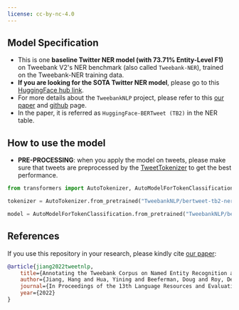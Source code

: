 ```yaml
---
license: cc-by-nc-4.0
---
```


## Model Specification
- This is one **baseline Twitter NER model (with 73.71\% Entity-Level F1)** on Tweebank V2's NER benchmark (also called `Tweebank-NER`), trained on the Tweebank-NER training data. 
- **If you are looking for the SOTA Twitter NER model**, please go to this [HuggingFace hub link](https://huggingface.co/TweebankNLP/bertweet-tb2_wnut17-ner).
- For more details about the `TweebankNLP` project, please refer to this [our paper](https://arxiv.org/pdf/2201.07281.pdf) and [github](https://github.com/social-machines/TweebankNLP) page. 
- In the paper, it is referred as `HuggingFace-BERTweet (TB2)` in the NER table.

## How to use the model
- **PRE-PROCESSING**: when you apply the model on tweets, please make sure that tweets are preprocessed by the [TweetTokenizer](https://github.com/VinAIResearch/BERTweet/blob/master/TweetNormalizer.py) to get the best performance.

```python
from transformers import AutoTokenizer, AutoModelForTokenClassification

tokenizer = AutoTokenizer.from_pretrained("TweebankNLP/bertweet-tb2-ner")

model = AutoModelForTokenClassification.from_pretrained("TweebankNLP/bertweet-tb2-ner")
```

## References

If you use this repository in your research, please kindly cite [our paper](https://arxiv.org/pdf/2201.07281.pdf): 

```bibtex
@article{jiang2022tweetnlp,
    title={Annotating the Tweebank Corpus on Named Entity Recognition and Building NLP Models for Social Media Analysis},
    author={Jiang, Hang and Hua, Yining and Beeferman, Doug and Roy, Deb},
    journal={In Proceedings of the 13th Language Resources and Evaluation Conference (LREC)},
    year={2022}
}
```